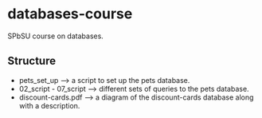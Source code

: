 # databases-course
SPbSU course on databases.
## Structure
  - pets_set_up --> a script to set up the pets database.
  - 02_script - 07_script --> different sets of queries to the pets database.
  - discount-cards.pdf --> a diagram of the discount-cards database along with a description.
